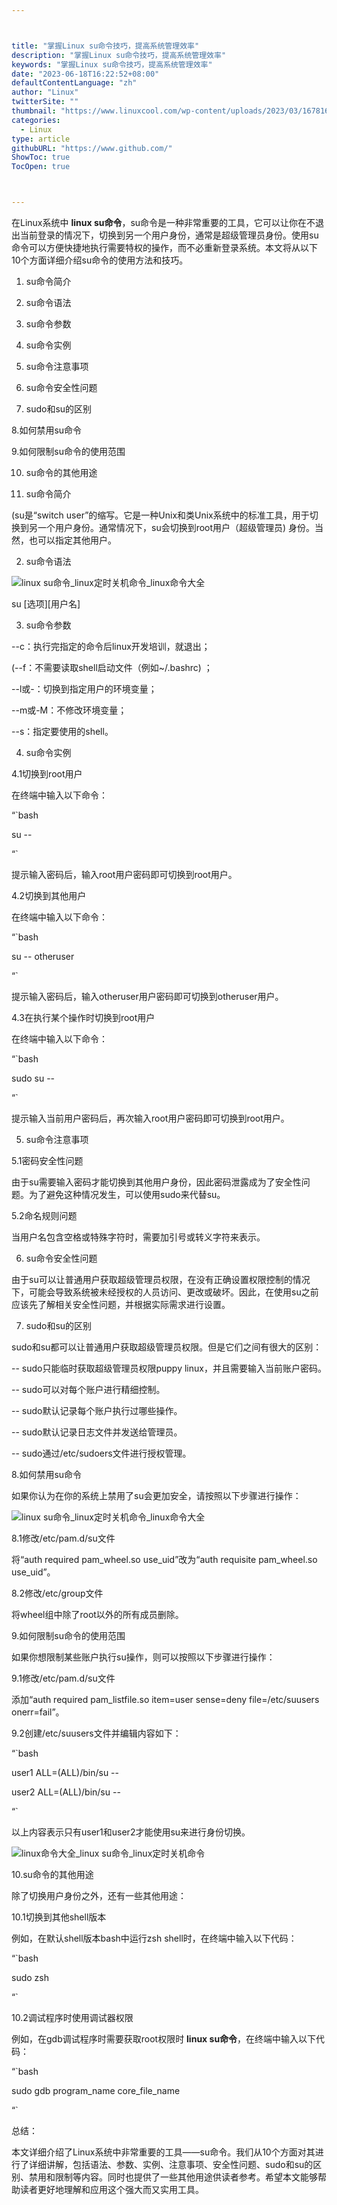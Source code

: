 ```yaml
---



title: "掌握Linux su命令技巧，提高系统管理效率"
description: "掌握Linux su命令技巧，提高系统管理效率"
keywords: "掌握Linux su命令技巧，提高系统管理效率"
date: "2023-06-18T16:22:52+08:00"
defaultContentLanguage: "zh"
author: "Linux"
twitterSite: ""
thumbnail: "https://www.linuxcool.com/wp-content/uploads/2023/03/1678169028206_0.jpg"
categories:
  - Linux
type: article
githubURL: "https://www.github.com/"
ShowToc: true
TocOpen: true



---
```


在Linux系统中 **linux su命令**，su命令是一种非常重要的工具，它可以让你在不退出当前登录的情况下，切换到另一个用户身份，通常是超级管理员身份。使用su命令可以方便快捷地执行需要特权的操作，而不必重新登录系统。本文将从以下10个方面详细介绍su命令的使用方法和技巧。

1. su命令简介

2. su命令语法

3. su命令参数

4. su命令实例

5. su命令注意事项

6. su命令安全性问题

7. sudo和su的区别

8.如何禁用su命令

9.如何限制su命令的使用范围

10. su命令的其他用途

1. su命令简介

(su是“switch user”的缩写。它是一种Unix和类Unix系统中的标准工具，用于切换到另一个用户身份。通常情况下，su会切换到root用户（超级管理员) 身份。当然，也可以指定其他用户。

2. su命令语法

![linux su命令_linux定时关机命令_linux命令大全](https://www.linuxcool.com/wp-content/uploads/2023/03/1678169028206_0.jpg)

su [选项][用户名]

3. su命令参数

--c：执行完指定的命令后linux开发培训，就退出；

(--f：不需要读取shell启动文件（例如~/.bashrc) ；

--l或-：切换到指定用户的环境变量；

--m或-M：不修改环境变量；

--s：指定要使用的shell。

4. su命令实例

4.1切换到root用户

在终端中输入以下命令：

“`bash

su --

“`

提示输入密码后，输入root用户密码即可切换到root用户。

4.2切换到其他用户

在终端中输入以下命令：

“`bash

su -- otheruser

“`

提示输入密码后，输入otheruser用户密码即可切换到otheruser用户。

4.3在执行某个操作时切换到root用户

在终端中输入以下命令：

“`bash

sudo su --

“`

提示输入当前用户密码后，再次输入root用户密码即可切换到root用户。

5. su命令注意事项

5.1密码安全性问题

由于su需要输入密码才能切换到其他用户身份，因此密码泄露成为了安全性问题。为了避免这种情况发生，可以使用sudo来代替su。

5.2命名规则问题

当用户名包含空格或特殊字符时，需要加引号或转义字符来表示。

6. su命令安全性问题

由于su可以让普通用户获取超级管理员权限，在没有正确设置权限控制的情况下，可能会导致系统被未经授权的人员访问、更改或破坏。因此，在使用su之前应该先了解相关安全性问题，并根据实际需求进行设置。

7. sudo和su的区别

sudo和su都可以让普通用户获取超级管理员权限。但是它们之间有很大的区别：

-- sudo只能临时获取超级管理员权限puppy linux，并且需要输入当前账户密码。

-- sudo可以对每个账户进行精细控制。

-- sudo默认记录每个账户执行过哪些操作。

-- sudo默认记录日志文件并发送给管理员。

-- sudo通过/etc/sudoers文件进行授权管理。

8.如何禁用su命令

如果你认为在你的系统上禁用了su会更加安全，请按照以下步骤进行操作：

![linux su命令_linux定时关机命令_linux命令大全](https://www.linuxcool.com/wp-content/uploads/2023/03/1678169028206_2.jpg)

8.1修改/etc/pam.d/su文件

将“auth required pam_wheel.so use_uid”改为“auth requisite pam_wheel.so use_uid”。

8.2修改/etc/group文件

将wheel组中除了root以外的所有成员删除。

9.如何限制su命令的使用范围

如果你想限制某些账户执行su操作，则可以按照以下步骤进行操作：

9.1修改/etc/pam.d/su文件

添加“auth required pam_listfile.so item=user sense=deny file=/etc/suusers onerr=fail”。

9.2创建/etc/suusers文件并编辑内容如下：

“`bash

user1 ALL=(ALL)/bin/su --

user2 ALL=(ALL)/bin/su --

“`

以上内容表示只有user1和user2才能使用su来进行身份切换。

![linux命令大全_linux su命令_linux定时关机命令](https://www.linuxcool.com/wp-content/uploads/2023/03/1678169028206_3.jpg)

10.su命令的其他用途

除了切换用户身份之外，还有一些其他用途：

10.1切换到其他shell版本

例如，在默认shell版本bash中运行zsh shell时，在终端中输入以下代码：

“`bash

sudo zsh

“`

10.2调试程序时使用调试器权限

例如，在gdb调试程序时需要获取root权限时 **linux su命令**，在终端中输入以下代码：

“`bash

sudo gdb program_name core_file_name

“`

总结：

本文详细介绍了Linux系统中非常重要的工具——su命令。我们从10个方面对其进行了详细讲解，包括语法、参数、实例、注意事项、安全性问题、sudo和su的区别、禁用和限制等内容。同时也提供了一些其他用途供读者参考。希望本文能够帮助读者更好地理解和应用这个强大而又实用工具。